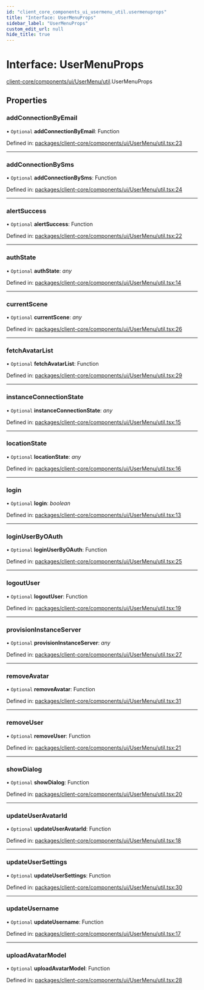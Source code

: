 ```yaml
---
id: "client_core_components_ui_usermenu_util.usermenuprops"
title: "Interface: UserMenuProps"
sidebar_label: "UserMenuProps"
custom_edit_url: null
hide_title: true
---
```


# Interface: UserMenuProps

[client-core/components/ui/UserMenu/util](../modules/client_core_components_ui_usermenu_util.md).UserMenuProps

## Properties

### addConnectionByEmail

• `Optional` **addConnectionByEmail**: Function

Defined in: [packages/client-core/components/ui/UserMenu/util.tsx:23](https://github.com/xr3ngine/xr3ngine/blob/5a0f83ed8/packages/client-core/components/ui/UserMenu/util.tsx#L23)

___

### addConnectionBySms

• `Optional` **addConnectionBySms**: Function

Defined in: [packages/client-core/components/ui/UserMenu/util.tsx:24](https://github.com/xr3ngine/xr3ngine/blob/5a0f83ed8/packages/client-core/components/ui/UserMenu/util.tsx#L24)

___

### alertSuccess

• `Optional` **alertSuccess**: Function

Defined in: [packages/client-core/components/ui/UserMenu/util.tsx:22](https://github.com/xr3ngine/xr3ngine/blob/5a0f83ed8/packages/client-core/components/ui/UserMenu/util.tsx#L22)

___

### authState

• `Optional` **authState**: *any*

Defined in: [packages/client-core/components/ui/UserMenu/util.tsx:14](https://github.com/xr3ngine/xr3ngine/blob/5a0f83ed8/packages/client-core/components/ui/UserMenu/util.tsx#L14)

___

### currentScene

• `Optional` **currentScene**: *any*

Defined in: [packages/client-core/components/ui/UserMenu/util.tsx:26](https://github.com/xr3ngine/xr3ngine/blob/5a0f83ed8/packages/client-core/components/ui/UserMenu/util.tsx#L26)

___

### fetchAvatarList

• `Optional` **fetchAvatarList**: Function

Defined in: [packages/client-core/components/ui/UserMenu/util.tsx:29](https://github.com/xr3ngine/xr3ngine/blob/5a0f83ed8/packages/client-core/components/ui/UserMenu/util.tsx#L29)

___

### instanceConnectionState

• `Optional` **instanceConnectionState**: *any*

Defined in: [packages/client-core/components/ui/UserMenu/util.tsx:15](https://github.com/xr3ngine/xr3ngine/blob/5a0f83ed8/packages/client-core/components/ui/UserMenu/util.tsx#L15)

___

### locationState

• `Optional` **locationState**: *any*

Defined in: [packages/client-core/components/ui/UserMenu/util.tsx:16](https://github.com/xr3ngine/xr3ngine/blob/5a0f83ed8/packages/client-core/components/ui/UserMenu/util.tsx#L16)

___

### login

• `Optional` **login**: *boolean*

Defined in: [packages/client-core/components/ui/UserMenu/util.tsx:13](https://github.com/xr3ngine/xr3ngine/blob/5a0f83ed8/packages/client-core/components/ui/UserMenu/util.tsx#L13)

___

### loginUserByOAuth

• `Optional` **loginUserByOAuth**: Function

Defined in: [packages/client-core/components/ui/UserMenu/util.tsx:25](https://github.com/xr3ngine/xr3ngine/blob/5a0f83ed8/packages/client-core/components/ui/UserMenu/util.tsx#L25)

___

### logoutUser

• `Optional` **logoutUser**: Function

Defined in: [packages/client-core/components/ui/UserMenu/util.tsx:19](https://github.com/xr3ngine/xr3ngine/blob/5a0f83ed8/packages/client-core/components/ui/UserMenu/util.tsx#L19)

___

### provisionInstanceServer

• `Optional` **provisionInstanceServer**: *any*

Defined in: [packages/client-core/components/ui/UserMenu/util.tsx:27](https://github.com/xr3ngine/xr3ngine/blob/5a0f83ed8/packages/client-core/components/ui/UserMenu/util.tsx#L27)

___

### removeAvatar

• `Optional` **removeAvatar**: Function

Defined in: [packages/client-core/components/ui/UserMenu/util.tsx:31](https://github.com/xr3ngine/xr3ngine/blob/5a0f83ed8/packages/client-core/components/ui/UserMenu/util.tsx#L31)

___

### removeUser

• `Optional` **removeUser**: Function

Defined in: [packages/client-core/components/ui/UserMenu/util.tsx:21](https://github.com/xr3ngine/xr3ngine/blob/5a0f83ed8/packages/client-core/components/ui/UserMenu/util.tsx#L21)

___

### showDialog

• `Optional` **showDialog**: Function

Defined in: [packages/client-core/components/ui/UserMenu/util.tsx:20](https://github.com/xr3ngine/xr3ngine/blob/5a0f83ed8/packages/client-core/components/ui/UserMenu/util.tsx#L20)

___

### updateUserAvatarId

• `Optional` **updateUserAvatarId**: Function

Defined in: [packages/client-core/components/ui/UserMenu/util.tsx:18](https://github.com/xr3ngine/xr3ngine/blob/5a0f83ed8/packages/client-core/components/ui/UserMenu/util.tsx#L18)

___

### updateUserSettings

• `Optional` **updateUserSettings**: Function

Defined in: [packages/client-core/components/ui/UserMenu/util.tsx:30](https://github.com/xr3ngine/xr3ngine/blob/5a0f83ed8/packages/client-core/components/ui/UserMenu/util.tsx#L30)

___

### updateUsername

• `Optional` **updateUsername**: Function

Defined in: [packages/client-core/components/ui/UserMenu/util.tsx:17](https://github.com/xr3ngine/xr3ngine/blob/5a0f83ed8/packages/client-core/components/ui/UserMenu/util.tsx#L17)

___

### uploadAvatarModel

• `Optional` **uploadAvatarModel**: Function

Defined in: [packages/client-core/components/ui/UserMenu/util.tsx:28](https://github.com/xr3ngine/xr3ngine/blob/5a0f83ed8/packages/client-core/components/ui/UserMenu/util.tsx#L28)
